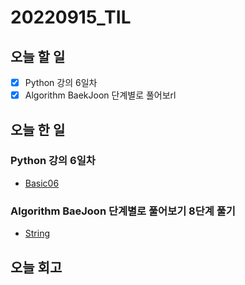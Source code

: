 # 20220915_TIL
## 오늘 할 일
- [X] Python 강의 6일차
- [X] Algorithm BaekJoon 단계별로 풀어보rl

## 오늘 한 일
### Python 강의 6일차
- [Basic06](/Python/Basic06.md)

### Algorithm BaeJoon 단계별로 풀어보기 8단계 풀기
- [String](/Algorithm/BackJoon/string.py)

## 오늘 회고
